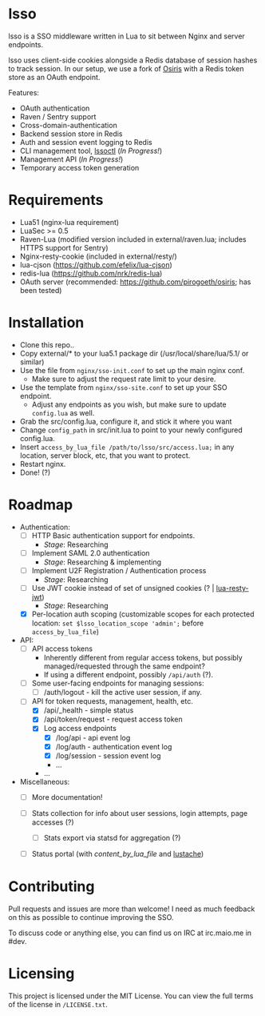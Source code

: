 lsso
=====

lsso is a SSO middleware written in Lua to sit between Nginx and server endpoints.

lsso uses client-side cookies alongside a Redis database of session hashes to track session.
In our setup, we use a fork of [Osiris](https://github.com/pirogoeth/osiris) with a Redis token store as an OAuth endpoint.

Features:
 - OAuth authentication
 - Raven / Sentry support
 - Cross-domain-authentication
 - Backend session store in Redis
 - Auth and session event logging to Redis
 - CLI management tool, [lssoctl](https://github.com/maiome-development/lssoctl) (*In Progress!*)
 - Management API (*In Progress!*)
 - Temporary access token generation

Requirements
============

- Lua51 (nginx-lua requirement)
- LuaSec >= 0.5
- Raven-Lua (modified version included in external/raven.lua; includes HTTPS support for Sentry)
- Nginx-resty-cookie (included in external/resty/)
- lua-cjson (https://github.com/efelix/lua-cjson)
- redis-lua (https://github.com/nrk/redis-lua)
- OAuth server (recommended: https://github.com/pirogoeth/osiris; has been tested)


Installation
=============

- Clone this repo..
- Copy external/\* to your lua5.1 package dir (/usr/local/share/lua/5.1/ or similar)
- Use the file from `nginx/sso-init.conf` to set up the main nginx conf.
  - Make sure to adjust the request rate limit to your desire.
- Use the template from `nginx/sso-site.conf` to set up your SSO endpoint.
  - Adjust any endpoints as you wish, but make sure to update `config.lua` as well.
- Grab the src/config.lua, configure it, and stick it where you want
- Change `config_path` in src/init.lua to point to your newly configured config.lua.
- Insert `access_by_lua_file /path/to/lsso/src/access.lua;` in any location, server block, etc, that you want to protect.
- Restart nginx.
- Done! (?)


Roadmap
=======

- Authentication:
  - [ ] HTTP Basic authentication support for endpoints.
    - _Stage_: Researching
  - [ ] Implement SAML 2.0 authentication
    - _Stage_: Researching & implementing
  - [ ] Implement U2F Registration / Authentication process
    - _Stage_: Researching
  - [ ] Use JWT cookie instead of set of unsigned cookies (? | [lua-resty-jwt](https://github.com/SkyLothar/lua-resty-jwt))
    - _Stage_: Researching
  - [X] Per-location auth scoping (customizable scopes for each protected location: `set $lsso_location_scope 'admin';` before `access_by_lua_file`)
- API:
  - [ ] API access tokens
    - Inherently different from regular access tokens, but possibly managed/requested through the same endpoint?
    - If using a different endpoint, possibly `/api/auth` (?).
  - [ ] Some user-facing endpoints for managing sessions:
    - [ ] /auth/logout - kill the active user session, if any.
  - [ ] API for token requests, management, health, etc.
    - [X] /api/\_health - simple status
    - [X] /api/token/request - request access token
    - [X] Log access endpoints
      - [X] /log/api - api event log
      - [X] /log/auth - authentication event log
      - [X] /log/session - session event log
      - ...
    - ...
- Miscellaneous:
  - [ ] More documentation!
  - [ ] Stats collection for info about user sessions, login attempts, page accesses (?)
    - [ ] Stats export via statsd for aggregation (?)
  - [ ] Status portal (with *content_by_lua_file* and [lustache](https://github.com/Olivine-Labs/lustache))


Contributing
============

Pull requests and issues are more than welcome! I need as much feedback on this as possible to continue improving the SSO.

To discuss code or anything else, you can find us on IRC at irc.maio.me in #dev.


Licensing
=========

This project is licensed under the MIT License. You can view the full terms of the license in `/LICENSE.txt`.
